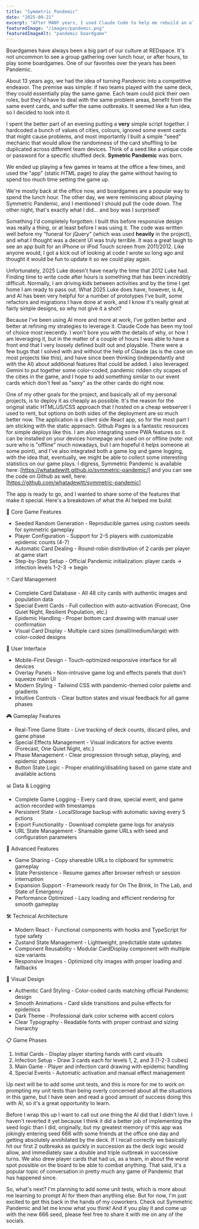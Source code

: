```yaml
---
title: "Symmetric Pandemic"
date: "2025-09-21"
excerpt: "After MANY years, I used Claude Code to help me rebuild an old project and bring some fun back."
featuredImage: "/images/pandemic.png"
featuredImageAlt: "pandemic boardgame"
---
```


Boardgames have always been a big part of our culture at REDspace. It's not uncommon to see a group gathering over lunch hour, or after hours, to play some boardgames. One of our favorites over the years has been Pandemic.

About 13 years ago, we had the idea of turning Pandemic into a competitive endeavor. The premise was simple: if two teams played with the same deck, they could essentially play the same game. Each team could pick their own roles, but they'd have to deal with the same problem areas, benefit from the same event cards, and suffer the same outbreaks. It seemed like a fun idea, so I decided to look into it.

I spent the better part of an evening putting a **very** simple script together. I hardcoded a bunch of values of cities, colours, ignored some event cards that might cause problems, and most importantly I built a simple "seed" mechanic that would allow the randomness of the card shuffling to be duplicated across different team devices. Think of a seed like a unique code or password for a specific shuffled deck. **Symetric Pandemic** was born.

We ended up playing a few games in teams at the office a few times, and used the "app" (static HTML page) to play the game without having to spend too much time setting the game up.

We're mostly back at the office now, and boardgames are a popular way to spend the lunch hour. The other day, we were reminiscing about playing Symmetric Pandemic, and I mentioned I should pull the code down. The other night, that's exactly what I did... and boy was I surprised!

Something I'd completely forgotten: I built this before responsive design was really a thing, or at least before I was using it. The code was written well before my "funeral for jQuery" (which was used **heavily** in the project), and what I thought was a decent UI was truly terrible. It was a great laugh to see an app built for an iPhone or iPod Touch screen from 2011/2012. Like anyone would, I got a kick out of looking at code I wrote so long ago and thought it would be fun to update it so we could play again.

Unfortunately, 2025 Luke doesn't have nearly the time that 2012 Luke had. Finding time to write code after hours is something that has been incredibly difficult. Normally, I am driving kids between activities and by the time I get home I am ready to pass out. What 2025 Luke does have, however, is AI, and AI has been very helpful for a number of prototypes I've built, some refactors and migrations I have done at work, and I know it's really great at fairly simple designs, so why not give it a shot?

Because I've been using AI more and more at work, I've gotten better and better at refining my strategies to leverage it. Claude Code has been my tool of choice most reecently. I won't bore you with the details of why, or how I am leveraging it, but in the matter of a couple of hours I was able to have a front end that I very loosely defined built out and playable. There were a few bugs that I solved with and without the help of Claude (as is the case on most projects like this), and have since been thinking (independantly and with the AI) about additional features that could be added. I also leveraged Gemini to put together some color-coded, pandemic ridden city scapes of the cities in the game, and I hope to add something similar to our event cards which don't feel as "sexy" as the other cards do right now.

One of my other goals for the project, and basically all of my personal projects, is to deploy it as cheaply as possible. It's the reason for the original static HTML/JS/CSS approach that I hosted on a cheap webserver I used to rent, but options on both sides of the deployment are so much better now. The application is a client side React app, so for the most part I am sticking with the static approach. Github Pages is a fantastic resources for simple deploys like this. I am also integrating some PWA features so it can be installed on your devices homepage and used on or offline (note: not sure who is "offline" much nowadays, but I am hopeful it helps someone at some point), and I've also integrated both a game log and game logging, with the idea that, eventually, we might be able to collect some interesting statistics on our game plays. I digress, Symmetric Pandemic is available here: [https://whatadewitt.github.io/symmetric-pandemic/] and you can see the code on Github as well, here: [https://github.com/whatadewitt/symmetric-pandemic]

The app is ready to go, and I wanted to share some of the features that make it special. Here's a breakdown of what the AI helped me build:

🎯 Core Game Features

- Seeded Random Generation - Reproducible games using custom seeds for symmetric gameplay
- Player Configuration - Support for 2-5 players with customizable epidemic counts (4-7)
- Automatic Card Dealing - Round-robin distribution of 2 cards per player at game start
- Step-by-Step Setup - Official Pandemic initialization: player cards → infection levels 1-2-3 → begin

🃏 Card Management

- Complete Card Database - All 48 city cards with authentic images and population data
- Special Event Cards - Full collection with auto-activation (Forecast, One Quiet Night, Resilient Population, etc.)
- Epidemic Handling - Proper bottom card drawing with manual user confirmation
- Visual Card Display - Multiple card sizes (small/medium/large) with color-coded designs

📱 User Interface

- Mobile-First Design - Touch-optimized responsive interface for all devices
- Overlay Panels - Non-intrusive game log and effects panels that don't squeeze main UI
- Modern Styling - Tailwind CSS with pandemic-themed color palette and gradients
- Intuitive Controls - Clear button states and visual feedback for all game phases

🎮 Gameplay Features

- Real-Time Game State - Live tracking of deck counts, discard piles, and game phase
- Special Effects Management - Visual indicators for active events (Forecast, One Quiet Night, etc.)
- Phase Management - Clear progression through setup, playing, and epidemic phases
- Button State Logic - Proper enabling/disabling based on game state and available actions

📊 Data & Logging

- Complete Game Logging - Every card draw, special event, and game action recorded with timestamps
- Persistent State - LocalStorage backup with automatic saving every 5 actions
- Export Functionality - Download complete game logs for analysis
- URL State Management - Shareable game URLs with seed and configuration parameters

🔄 Advanced Features

- Game Sharing - Copy shareable URLs to clipboard for symmetric gameplay
- State Persistence - Resume games after browser refresh or session interruption
- Expansion Support - Framework ready for On The Brink, In The Lab, and State of Emergency
- Performance Optimized - Lazy loading and efficient rendering for smooth gameplay

🛠 Technical Architecture

- Modern React - Functional components with hooks and TypeScript for type safety
- Zustand State Management - Lightweight, predictable state updates
- Component Reusability - Modular CardDisplay component with multiple size variants
- Responsive Images - Optimized city images with proper loading and fallbacks

🎨 Visual Design

- Authentic Card Styling - Color-coded cards matching official Pandemic design
- Smooth Animations - Card slide transitions and pulse effects for epidemics
- Dark Theme - Professional dark color scheme with accent colors
- Clear Typography - Readable fonts with proper contrast and sizing hierarchy

📋 Game Phases

1. Initial Cards - Display player starting hands with card visuals
2. Infection Setup - Draw 3 cards each for levels 1, 2, and 3 (1-2-3 cubes)
3. Main Game - Player and infection card drawing with epidemic handling
4. Special Events - Automatic activation and manual effect management

Up next will be to add some unit tests, and this is more for me to work on prompting my unit tests than being overly concerned about all the situations in this game, but I have seen and read a good amount of success doing this with AI, so it's a great opportunity to learn.

Before I wrap this up I want to call out one thing the AI did that I didn't love. I haven't reverted it yet because I think it did a better job of implementing the seed logic than I did, originally, but my greatest memory of this app was jokingly entering seed 666 with some friends at the office one day and getting absolutely annihilated by the deck. If I recall correctly we basically hit our first 2 outbreaks as quickly in succession as the deck logic would allow, and immediately saw a double and triple outbreak in successive turns. We also drew player cards that had us, as a team, in about the worst spot possible on the board to be able to combat anything. That said, it's a popular topic of conversation in pretty much any game of Pandemic that has happened since.

So, what's next? I'm planning to add some unit tests, which is more about me learning to prompt AI for them than anything else. But for now, I'm just excited to get this back in the hands of my coworkers. Check out Symmetric Pandemic and let me know what you think! And if you play it and come up with the new 666 seed, please feel free to share it with me on any of the socials.
